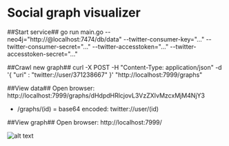 # Social graph visualizer

##Start service##
go run main.go --neo4j="http://@localhost:7474/db/data" --twitter-consumer-key="..." --twitter-consumer-secret="..." --twitter-accesstoken="..." --twitter-accesstoken-secret="..."

##Crawl new graph##
curl -X POST -H "Content-Type: application/json" -d '{ "uri" : "twitter://user/371238667" }' "http://localhost:7999/graphs"

##View data##
Open browser: http://localhost:7999/graphs/dHdpdHRlcjovL3VzZXIvMzcxMjM4NjY3
 - /graphs/(id) = base64 encoded: twitter://user/(id)

##View graph##
Open browser: http://localhost:7999/

![alt text](https://github.com/nielsbergsma/socialgraphvisualizer/notes/example.png "Example lay-out")
